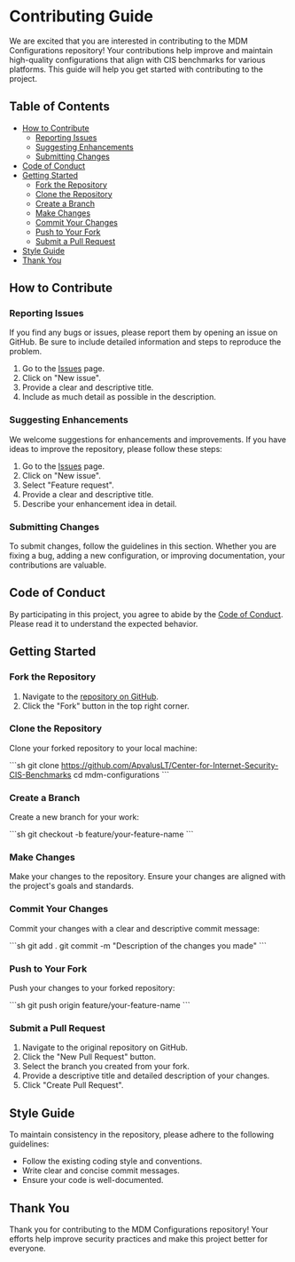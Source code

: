# Contributing Guide

We are excited that you are interested in contributing to the MDM Configurations repository! Your contributions help improve and maintain high-quality configurations that align with CIS benchmarks for various platforms. This guide will help you get started with contributing to the project.

## Table of Contents

- [How to Contribute](#how-to-contribute)
  - [Reporting Issues](#reporting-issues)
  - [Suggesting Enhancements](#suggesting-enhancements)
  - [Submitting Changes](#submitting-changes)
- [Code of Conduct](#code-of-conduct)
- [Getting Started](#getting-started)
  - [Fork the Repository](#fork-the-repository)
  - [Clone the Repository](#clone-the-repository)
  - [Create a Branch](#create-a-branch)
  - [Make Changes](#make-changes)
  - [Commit Your Changes](#commit-your-changes)
  - [Push to Your Fork](#push-to-your-fork)
  - [Submit a Pull Request](#submit-a-pull-request)
- [Style Guide](#style-guide)
- [Thank You](#thank-you)

## How to Contribute

### Reporting Issues

If you find any bugs or issues, please report them by opening an issue on GitHub. Be sure to include detailed information and steps to reproduce the problem.

1. Go to the [Issues](https://github.com/ApvalusLT/Center-for-Internet-Security-CIS-Benchmarks-/issues) page.
2. Click on "New issue".
3. Provide a clear and descriptive title.
4. Include as much detail as possible in the description.

### Suggesting Enhancements

We welcome suggestions for enhancements and improvements. If you have ideas to improve the repository, please follow these steps:

1. Go to the [Issues](https://github.com/ApvalusLT/Center-for-Internet-Security-CIS-Benchmarks/issues) page.
2. Click on "New issue".
3. Select "Feature request".
4. Provide a clear and descriptive title.
5. Describe your enhancement idea in detail.

### Submitting Changes

To submit changes, follow the guidelines in this section. Whether you are fixing a bug, adding a new configuration, or improving documentation, your contributions are valuable.

## Code of Conduct

By participating in this project, you agree to abide by the [Code of Conduct](CODE_OF_CONDUCT.md). Please read it to understand the expected behavior.

## Getting Started

### Fork the Repository

1. Navigate to the [repository on GitHub](https://github.com/ApvalusLT/Center-for-Internet-Security-CIS-Benchmarks).
2. Click the "Fork" button in the top right corner.

### Clone the Repository

Clone your forked repository to your local machine:

\`\`\`sh
git clone https://github.com/ApvalusLT/Center-for-Internet-Security-CIS-Benchmarks
cd mdm-configurations
\`\`\`

### Create a Branch

Create a new branch for your work:

\`\`\`sh
git checkout -b feature/your-feature-name
\`\`\`

### Make Changes

Make your changes to the repository. Ensure your changes are aligned with the project's goals and standards.

### Commit Your Changes

Commit your changes with a clear and descriptive commit message:

\`\`\`sh
git add .
git commit -m "Description of the changes you made"
\`\`\`

### Push to Your Fork

Push your changes to your forked repository:

\`\`\`sh
git push origin feature/your-feature-name
\`\`\`

### Submit a Pull Request

1. Navigate to the original repository on GitHub.
2. Click the "New Pull Request" button.
3. Select the branch you created from your fork.
4. Provide a descriptive title and detailed description of your changes.
5. Click "Create Pull Request".

## Style Guide

To maintain consistency in the repository, please adhere to the following guidelines:

- Follow the existing coding style and conventions.
- Write clear and concise commit messages.
- Ensure your code is well-documented.

## Thank You

Thank you for contributing to the MDM Configurations repository! Your efforts help improve security practices and make this project better for everyone.
